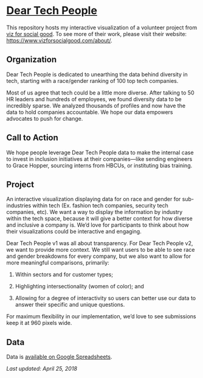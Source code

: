 # [Dear Tech People](http://www.deartechpeople.com/)

This repository hosts my interactive visualization of a volunteer project from [viz for social good](https://www.vizforsocialgood.com/join-a-project/2018/4/20/dear-tech-people). To see more of their work, please visit their website: https://www.vizforsocialgood.com/about/. 

## Organization

Dear Tech People is dedicated to unearthing the data behind diversity in tech, starting with a race/gender ranking of 100 top tech companies. 

Most of us agree that tech could be a little more diverse. After talking to 50 HR leaders and hundreds of employees, we found diversity data to be incredibly sparse. We analyzed thousands of profiles and now have the data to hold companies accountable. We hope our data empowers advocates to push for change.

## Call to Action

We hope people leverage Dear Tech People data to make the internal case to invest in inclusion initiatives at their companies—like sending engineers to Grace Hopper, sourcing interns from HBCUs, or instituting bias training.

## Project

An interactive visualization displaying data for on race and gender for sub-industries within tech (Ex. fashion tech companies, security tech companies, etc). We want a way to display the information by industry within the tech space, because it will give a better context for how diverse and inclusive a company is. We’d love for participants to think about how their visualizations could be interactive and engaging. 

Dear Tech People v1 was all about transparency. For Dear Tech People v2, we want to provide more context. We still want users to be able to see race and gender breakdowns for every company, but we also want to allow for more meaningful comparisons, primarily:

1. Within sectors and for customer types;

2. Highlighting intersectionality (women of color); and

3. Allowing for a degree of interactivity so users can better use our data to answer their specific and unique questions. 

For maximum flexibility in our implementation, we’d love to see submissions keep it at 960 pixels wide.

## Data

Data is [available on Google Spreadsheets](https://docs.google.com/spreadsheets/d/1CNsmycRirvZ2M82QS72-mGQRqCm6ja4uZTh6VYrGry4/edit#gid=0).

*Last updated: April 25, 2018*
